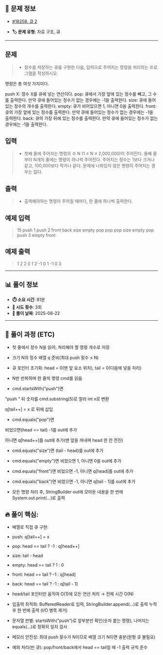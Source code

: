 ## 📍 문제 정보

- [#18258. 큐 2](https://www.acmicpc.net/problem/18258)
  <img src="https://static.solved.ac/tier_small/6.svg" width="16" height="16">

- **🏷️ 문제 유형**: 자료 구조, 큐

---

## 문제

> - 정수를 저장하는 큐를 구현한 다음, 입력으로 주어지는 명령을 처리하는 프로그램을 작성하시오.

명령은 총 여섯 가지이다.

push X: 정수 X를 큐에 넣는 연산이다.
pop: 큐에서 가장 앞에 있는 정수를 빼고, 그 수를 출력한다. 만약 큐에 들어있는 정수가 없는 경우에는 -1을 출력한다.
size: 큐에 들어있는 정수의 개수를 출력한다.
empty: 큐가 비어있으면 1, 아니면 0을 출력한다.
front: 큐의 가장 앞에 있는 정수를 출력한다. 만약 큐에 들어있는 정수가 없는 경우에는 -1을 출력한다.
back: 큐의 가장 뒤에 있는 정수를 출력한다. 만약 큐에 들어있는 정수가 없는 경우에는 -1을 출력한다.

## 입력

> - 첫째 줄에 주어지는 명령의 수 N (1 ≤ N ≤ 2,000,000)이 주어진다. 둘째 줄부터 N개의 줄에는 명령이 하나씩 주어진다. 주어지는 정수는 1보다 크거나 같고, 100,000보다 작거나 같다. 문제에 나와있지 않은 명령이 주어지는 경우는 없다.

## 출력

> - 출력해야하는 명령이 주어질 때마다, 한 줄에 하나씩 출력한다.

## 예제 입력

> 15
push 1
push 2
front
back
size
empty
pop
pop
pop
size
empty
pop
push 3
empty
front

## 예제 출력

> 1
2
2
0
1
2
-1
0
1
-1
0
3

---

## 📊 풀이 정보

- **⏱️ 소요 시간**: 81분
- **🔄 시도 횟수**: 3회
- **📅 풀이 날짜**: 2025-08-22

---

## 💭 풀이 과정 (ETC)

- 첫 줄에서 정수 N을 읽어, 처리해야 할 명령 개수로 저장

- 크기 N의 정수 배열 q 준비(최대 push 횟수 ≤ N)

- 큐 포인터 초기화: head = 0(맨 앞 요소 위치), tail = 0(다음에 넣을 자리)

- N번 반복하며 한 줄씩 명령 cmd를 읽음

- cmd.startsWith("push")면

 "push " 뒤 숫자를 cmd.substring(5)로 잘라 int x로 변환

 q[tail++] = x 로 뒤에 삽입

- cmd.equals("pop")면

 비었으면(head == tail) -1를 out에 추가

 아니면 q[head++]를 out에 추가(맨 앞을 꺼내며 head 한 칸 전진)

- cmd.equals("size")면 (tail - head)를 out에 추가

- cmd.equals("empty")면 비었으면 1, 아니면 0을 out에 추가

- cmd.equals("front")면 비었으면 -1, 아니면 q[head]를 out에 추가

- cmd.equals("back")면 비었으면 -1, 아니면 q[tail - 1]를 out에 추가

- 모든 명령 처리 후, StringBuilder out에 모아둔 내용을 한 번에 System.out.print(...)로 출력


## 🔥 풀이 핵심:  

- 배열로 직접 큐 구현:

- push: q[tail++] = x

- pop: head == tail ? -1 : q[head++]

- size: tail - head

- empty: head == tail ? 1 : 0

- front: head == tail ? -1 : q[head]

- back: head == tail ? -1 : q[tail - 1]

- head/tail 포인터만 움직여 O(1)에 모든 연산 처리 → 전체 시간 O(N)

- 입출력 최적화: BufferedReader로 입력, StringBuilder.append(...)로 출력 누적 후 한 번에 출력 (I/O 병목 제거)

- 문자열 판별: startsWith("push")로 앞부분만 확인(숫자 붙는 명령), 나머지는 equals(...)로 정확히 일치 검사

- 메모리 안전성: 최대 push 횟수가 N이므로 배열 크기 N이면 충분(원형 큐 불필요)

- 예외 처리(빈 큐): pop/front/back에서 head == tail일 때 -1 출력 규칙 준수